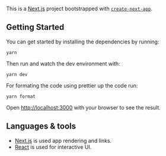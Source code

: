 This is a [Next.js](https://nextjs.org) project bootstrapped with [`create-next-app`](https://nextjs.org/docs/app/api-reference/cli/create-next-app).

## Getting Started

You can get started by installing the dependencies by running:

```
yarn 
```

Then run and watch the dev environment with:

```
yarn dev
```

For formating the code using prettier up the code run:

```
yarn format
```

Open [http://localhost:3000](http://localhost:3000) with your browser to see the result.

## Languages & tools

- [Next.js](https://nextjs.org) is used app rendering and links.
- [React](http://facebook.github.io/react) is used for interactive UI.

